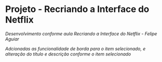 # Projeto - Recriando a Interface do Netflix

_Desenvolvimento conforme aula Recriando a Interface do Netflix - Felipe Aguiar_

_Adcionadas as funcionalidade de borda para o item selecionado, e alteração do título e descrição
conforme o item selecionado_
